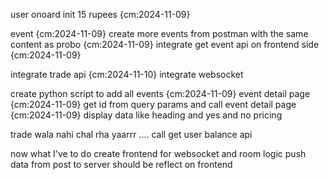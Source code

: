 user onoard init 15 rupees {cm:2024-11-09}

event {cm:2024-11-09}
    create more events from postman with the same content as probo {cm:2024-11-09}
    integrate get event api on frontend side {cm:2024-11-09}

integrate trade api {cm:2024-11-10}
integrate websocket


create python script to add all events {cm:2024-11-09}
event detail page {cm:2024-11-09}
    get id from query params and call event detail page {cm:2024-11-09}
    display data like heading and yes and no pricing



trade wala nahi chal rha yaarrr ....
call get user balance api

now what I've to do
    create frontend for websocket  and room logic 
    push data from post to server should be reflect on frontend